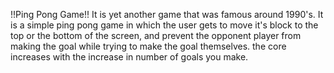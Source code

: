 !!Ping Pong Game!!
It is yet another game that was famous around 1990's. It is a simple ping pong game in which the user gets to move it's block to the top or the bottom of the screen,
and prevent the opponent player from making the goal while trying to make the goal themselves. the core increases with the increase in number of goals you make.
